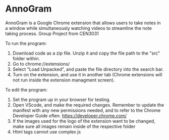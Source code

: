 # AnnoGram

AnnoGram is a Google Chrome extension that allows users to take notes in a window while simultaneously watching videos to streamline the note taking process.
Group Project from CEN3031

To run the program:
1. Download code as a zip file. Unzip it and copy the file path to the "src" folder within.
3. Go to chrome://extensions/
4. Select "Load Unpacked", and paste the file directory into the search bar.
5. Turn on the extension, and use it in another tab (Chrome extensions will not run inside the extension managment screen).

To edit the program:
1. Set the program up in your browser for testing.
2. Open VScode, and make the required changes. Remember to update the manifest with any new permissions needed, and to refer to the Chrome Developer Guide often. https://developer.chrome.com/
3. If the images used for the logo of the extension want to be changed, make sure all images remain inside of the respective folder
4. Html tags cannot use complex js <script> commands. Seperate them into files and edit object details (innerHTML, ect).

